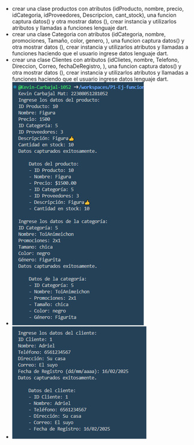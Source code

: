 * crear una clase productos con atributos (idProducto, nombre, precio, idCategoria, idProveedores, Descripcion, cant_stock), una funcion captura datos() y otra mostrar datos (), crear instancia y utilizarlos atributos y llamadas a funciones lenguaje dart.
* crear una clase Categoria con atributos (idCategoria, nombre, promociones, Tamaño, color, genero, ), una funcion captura datos() y otra mostrar datos (), crear instancia y utilizarlos atributos y llamadas a funciones haciendo que el usuario ingrese datos lenguaje dart.
* crear una clase Clientes con atributos (idClietes, nombre, Telefono, Direccion, Correo, fechaDeRegistro, ), una funcion captura datos() y otra mostrar datos (), crear instancia y utilizarlos atributos y llamadas a funciones haciendo que el usuario ingrese datos lenguaje dart.
* ![alt text](image-10.png)
* ![alt text](image-11.png)
